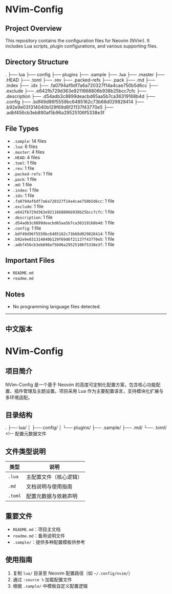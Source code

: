 # NVim-Config
## Project Overview
This repository contains the configuration files for Neovim (NVim). It includes Lua scripts, plugin configurations, and various supporting files.
## Directory Structure
.
├── lua
├── config
├── plugins
├── .sample
├── .lua
├── .master
├── .HEAD
├── .toml
├── .rev
├── .packed-refs
├── .pack
├── .md
├── .index
├── .idx
├── .fa0794af6df7a6a720327f14a4cae750b5d6cc
├── .exclude
├── .e642fb729d363e9211668806b938b25bcc7cfc
├── .description
├── .d54adb3c8899deacbd65aa5b7ca36319168b4d
├── .config
├── .bdf49d96f5559bc6485162c73b68d029828414
├── .b92e9e031314040b129f69d6f21137f43770e5
├── .adbf456cb3eb890af5b96a29525106f5338e3f
## File Types
- `.sample`: 14 files
- `.lua`: 6 files
- `.master`: 4 files
- `.HEAD`: 4 files
- `.toml`: 1 file
- `.rev`: 1 file
- `.packed-refs`: 1 file
- `.pack`: 1 file
- `.md`: 1 file
- `.index`: 1 file
- `.idx`: 1 file
- `.fa0794af6df7a6a720327f14a4cae750b5d6cc`: 1 file
- `.exclude`: 1 file
- `.e642fb729d363e9211668806b938b25bcc7cfc`: 1 file
- `.description`: 1 file
- `.d54adb3c8899deacbd65aa5b7ca36319168b4d`: 1 file
- `.config`: 1 file
- `.bdf49d96f5559bc6485162c73b68d029828414`: 1 file
- `.b92e9e031314040b129f69d6f21137f43770e5`: 1 file
- `.adbf456cb3eb890af5b96a29525106f5338e3f`: 1 file
## Important Files
- `README.md`
- `readme.md`
## Notes
- No programming language files detected.

---

## 中文版本

# NVim-Config
## 项目简介
NVim-Config 是一个基于 Neovim 的高度可定制化配置方案，包含核心功能配置、插件管理及主题设置。项目采用 Lua 作为主要配置语言，支持模块化扩展与多环境适配。
## 目录结构
.
├── lua/                <!-- 主配置逻辑目录 -->
│   ├── config/         <!-- 核心功能配置 -->
│   └── plugins/        <!-- 插件管理与初始化 -->
├── .sample/             <!-- 示例配置模板 -->
├── .md/                 <!-- 文档说明文件 -->
└── .toml/               <!-- 配置元数据文件
## 文件类型说明
| 类型   | 说明                     |
|--------|--------------------------|
| `.lua` | 主配置文件（核心逻辑）   |
| `.md`  | 文档说明与使用指南       |
| `.toml`| 配置元数据与依赖声明     |
## 重要文件
- `README.md`：项目主文档
- `readme.md`：备用说明文件
- `.sample/`：提供多种配置模板供参考
## 使用指南
1. 复制 `lua/` 目录至 Neovim 配置路径（如 `~/.config/nvim/`）
2. 通过 `:source %` 加载配置文件
3. 根据 `.sample/` 中模板自定义配置逻辑
